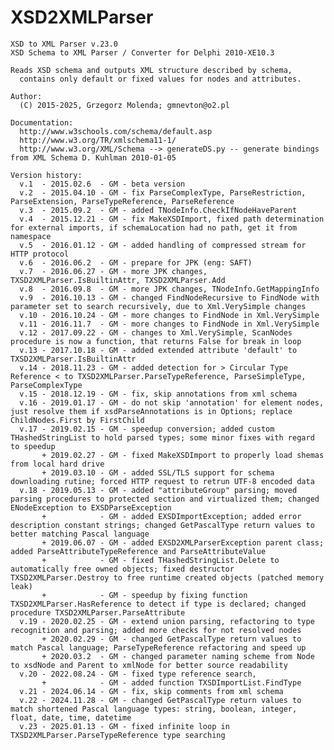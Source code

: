 # XSD2XMLParser

    XSD to XML Parser v.23.0
    XSD Schema to XML Parser / Converter for Delphi 2010-XE10.3

    Reads XSD schema and outputs XML structure described by schema,
      contains only default or fixed values for nodes and attributes.

    Author:
      (C) 2015-2025, Grzegorz Molenda; gmnevton@o2.pl

    Documentation:
      http://www.w3schools.com/schema/default.asp
      http://www.w3.org/TR/xmlschema11-1/
      http://www.w3.org/XML/Schema --> generateDS.py -- generate bindings from XML Schema D. Kuhlman 2010-01-05

    Version history:
      v.1  - 2015.02.6  - GM - beta version
      v.2  - 2015.04.10 - GM - fix ParseComplexType, ParseRestriction, ParseExtension, ParseTypeReference, ParseReference
      v.3  - 2015.09.2  - GM - added TNodeInfo.CheckIfNodeHaveParent
      v.4  - 2015.12.21 - GM - fix MakeXSDImport, fixed path determination for external imports, if schemaLocation had no path, get it from namespace
      v.5  - 2016.01.12 - GM - added handling of compressed stream for HTTP protocol
      v.6  - 2016.06.2  - GM - prepare for JPK (eng: SAFT)
      v.7  - 2016.06.27 - GM - more JPK changes, TXSD2XMLParser.IsBuiltinAttr, TXSD2XMLParser.Add
      v.8  - 2016.09.8  - GM - more JPK changes, TNodeInfo.GetMappingInfo
      v.9  - 2016.10.13 - GM - changed FindNodeRecursive to FindNode with parameter set to search recursively, due to Xml.VerySimple changes
      v.10 - 2016.10.24 - GM - more changes to FindNode in Xml.VerySimple
      v.11 - 2016.11.7  - GM - more changes to FindNode in Xml.VerySimple
      v.12 - 2017.09.22 - GM - changes to Xml.VerySimple, ScanNodes procedure is now a function, that returns False for break in loop
      v.13 - 2017.10.18 - GM - added extended attribute 'default' to TXSD2XMLParser.IsBuiltinAttr
      v.14 - 2018.11.23 - GM - added detection for > Circular Type Reference < to TXSD2XMLParser.ParseTypeReference, ParseSimpleType, ParseComplexType
      v.15 - 2018.12.19 - GM - fix, skip annotations from xml schema
      v.16 - 2019.01.17 - GM - do not skip 'annotation' for element nodes, just resolve them if xsdParseAnnotations is in Options; replace ChildNodes.First by FirstChild
      v.17 - 2019.02.15 - GM - speedup conversion; added custom THashedStringList to hold parsed types; some minor fixes with regard to speedup
           + 2019.02.27 - GM - fixed MakeXSDImport to properly load shemas from local hard drive
           + 2019.03.10 - GM - added SSL/TLS support for schema downloading rutine; forced HTTP request to retrun UTF-8 encoded data
      v.18 - 2019.05.13 - GM - added "attributeGroup" parsing; moved parsing procedures to protected section and virtualized them; changed ENodeException to EXSDParseException
           +            - GM - added EXSDImportException; added error description constant strings; changed GetPascalType return values to better matching Pascal language
           + 2019.06.07 - GM - added EXSD2XMLParserException parent class; added ParseAttributeTypeReference and ParseAttributeValue
           +            - GM - fixed THashedStringList.Delete to automatically free owned objects; fixed destructor TXSD2XMLParser.Destroy to free runtime created objects (patched memory leak)
           +            - GM - speedup by fixing function TXSD2XMLParser.HasReference to detect if type is declared; changed procedure TXSD2XMLParser.ParseAttribute
      v.19 - 2020.02.25 - GM - extend union parsing, refactoring to type recognition and parsing; added more checks for not resolved nodes
           + 2020.02.29 - GM - changed GetPascalType return values to match Pascal language; ParseTypeReference refactoring and speed up
           + 2020.03.2  - GM - changed parameter naming scheme from Node to xsdNode and Parent to xmlNode for better source readability
      v.20 - 2022.08.24 - GM - fixed type reference search,
           +            - GM - added function TXSDImportList.FindType
      v.21 - 2024.06.14 - GM - fix, skip comments from xml schema
      v.22 - 2024.11.28 - GM - changed GetPascalType return values to match shortened Pascal language types: string, boolean, integer, float, date, time, datetime
      v.23 - 2025.01.13 - GM - fixed infinite loop in TXSD2XMLParser.ParseTypeReference type searching
